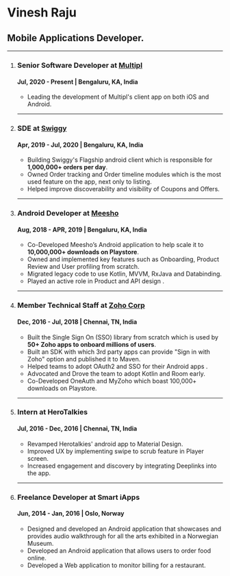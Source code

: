 # Vinesh Raju
## Mobile Applications Developer.  
------------------------
1. ### **Senior Software Developer** at [**Multipl**](https://multipl.xyz)
   #### Jul, 2020 - Present | Bengaluru, KA, India
    - Leading the development of Multipl's client app on both iOS and Android. 
   ------------------------
1. ### **SDE** at [**Swiggy**](https://swiggy.com) 
   #### Apr, 2019 - Jul, 2020 | Bengaluru, KA, India
    - Building Swiggy's Flagship android client which is responsible for **1,000,000+ orders per day**.
    - Owned Order tracking and Order timeline modules which is the most used feature on the app, next only to listing. 
    - Helped improve discoverability and visibility of Coupons and Offers.  
   ------------------------
1. ### **Android Developer** at [**Meesho**](https://meesho.com) 
   #### Aug, 2018 - APR, 2019 | Bengaluru, KA, India
    - Co-Developed Meesho’s Android application to help scale it to **10,000,000+ downloads on Playstore**.
    - Owned and implemented key features such as Onboarding, Product Review and User profiling from scratch.
    - Migrated legacy code to use Kotlin, MVVM, RxJava and Databinding.
    - Played an active role in Product and API design .
   ------------------------
1. ### **Member Technical Staff** at [**Zoho Corp**](https://zoho.com) 
   #### Dec, 2016 - Jul, 2018 | Chennai, TN, India
    - Built the Single Sign On (SSO) library from scratch which is used by **50+ Zoho apps to onboard millions of users**.
    - Built an SDK with which 3rd party apps can provide "Sign in with Zoho" option and published it to Maven.
    - Helped teams to adopt OAuth2 and SSO for their Android apps .
    - Advocated and Drove the team to adopt Kotlin and Room early.
    - Co-Developed OneAuth and MyZoho which boast 100,000+ downloads on Playstore.
   ------------------------
1. ### **Intern** at **HeroTalkies** 
   #### Jul, 2016 - Dec, 2016 | Chennai, TN, India
    - Revamped Herotalkies' android app to Material Design.
    - Improved UX by implementing swipe to scrub feature in Player screen.
    - Increased engagement and discovery by integrating Deeplinks into the app.
   ------------------------
1. ### **Freelance Developer** at **Smart iApps** 
   #### Jun, 2014 - Jan, 2016 | Oslo, Norway
    - Designed and developed an Android application that showcases and provides audio walkthrough for all the arts exhibited in a Norwegian Museum.
    - Developed an Android application that allows users to order food online.
    - Developed a Web application to monitor billing for a restaurant.
